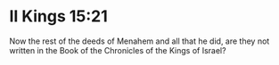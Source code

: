 # II Kings 15:21

Now the rest of the deeds of Menahem and all that he did, are they not written in the Book of the Chronicles of the Kings of Israel?
